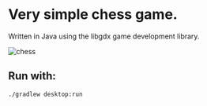 # Very simple chess game.
Written in Java using the libgdx game development library.

![chess](https://github.com/[okywi]/[Chess]/blob/[main]/chess.png?raw=true)

## Run with:
```
./gradlew desktop:run
```

